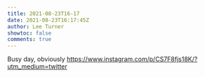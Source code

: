 ```yaml
---
title: 2021-08-23T16-17
date: 2021-08-23T16:17:45Z
author: Lee Turner
showtoc: false
comments: true
---
```


Busy day, obviously https://www.instagram.com/p/CS7F8fjs18K/?utm_medium=twitter


